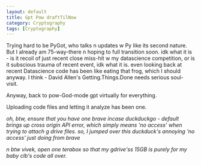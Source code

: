 ```yaml
---
layout: default
title: Gpt Pow draftTilNow
category: Cryptography
tags: [Cryptography]
---
```


Trying hard to be PyGot, who talks n updates w Py like its second nature. But I already am 75-way-there n hoping to full transition soon. idk what it is - is it recoil of just recent close miss-hit w my datascience competition, or is it subscious trauma of recent event, idk what it is. even looking back at recent Datascience code has been like eating that frog, which I should anyway. I think - David Allen's Getting.Things.Done needs serious soul- visit.

Anyway, back to pow-God-mode gpt virtually for everything. 

Uploading code files and letting it analyze has been one.

_oh, btw, ensure that you have one brave incase duckduckgo - default brings up cross origin API error, which simply means 'no access' when trying to attach g drive files. so, I jumped over this duckduck's annoying 'no access' just doing from brave_

_n btw vivek, open one terabox so that my gdrive'ss 15GB is purely for my baby clb's code all over._



